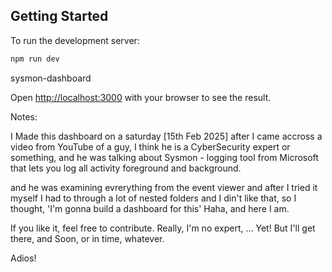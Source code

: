 ## Getting Started

To run the development server:

```bash
npm run dev
```

sysmon-dashboard

Open [http://localhost:3000](http://localhost:3000) with your browser to see the result.

Notes:

I Made this dashboard on a saturday [15th Feb 2025] after I came accross a video from YouTube of a guy,
I think he is a CyberSecurity expert or something, and he was talking about Sysmon - logging tool from Microsoft that lets you log all activity
foreground and background.

and he was examining evrerything from the event viewer and after I tried it myself I had to through a lot of nested folders
and I din't like that, so I thought, 'I'm gonna build a dashboard for this' Haha, and here I am.

If you like it, feel free to contribute. Really, I'm no expert, ... Yet! But I'll get there, and Soon, or in time, whatever.

Adios!
